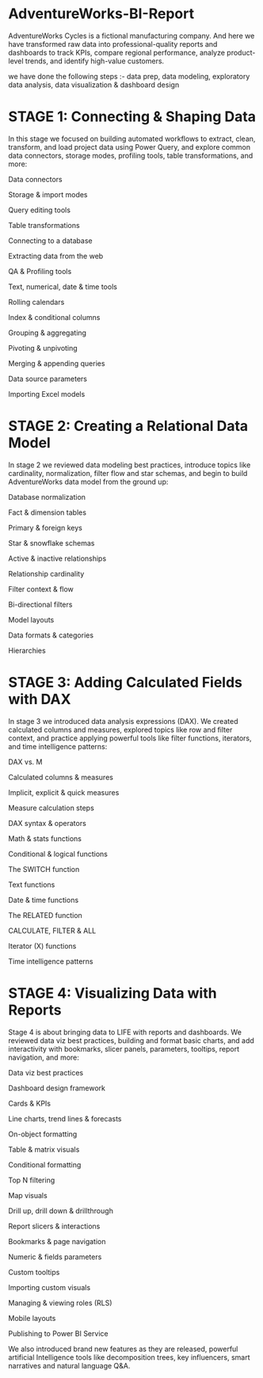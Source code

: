 # AdventureWorks-BI-Report

AdventureWorks Cycles is a fictional manufacturing company. And here we have transformed raw data into professional-quality reports and dashboards to track KPIs, compare regional performance, analyze product-level trends, and identify high-value customers.

we have done the following steps :- 
data prep, data modeling, exploratory data analysis, data visualization & dashboard design

# STAGE 1: Connecting & Shaping Data

In this stage we focused on building automated workflows to extract, clean, transform, and load project data using Power Query, and explore common data connectors, storage modes, profiling tools, table transformations, and more:



Data connectors

Storage & import modes

Query editing tools

Table transformations

Connecting to a database

Extracting data from the web

QA & Profiling tools

Text, numerical, date & time tools

Rolling calendars

Index & conditional columns

Grouping & aggregating

Pivoting & unpivoting

Merging & appending queries

Data source parameters

Importing Excel models



# STAGE 2: Creating a Relational Data Model

In stage 2 we reviewed data modeling best practices, introduce topics like cardinality, normalization, filter flow and star schemas, and begin to build AdventureWorks data model from the ground up:



Database normalization

Fact & dimension tables

Primary & foreign keys

Star & snowflake schemas

Active & inactive relationships

Relationship cardinality

Filter context & flow

Bi-directional filters

Model layouts

Data formats & categories

Hierarchies



# STAGE 3: Adding Calculated Fields with DAX

In stage 3 we introduced data analysis expressions (DAX). We created calculated columns and measures, explored topics like row and filter context, and practice applying powerful tools like filter functions, iterators, and time intelligence patterns:



DAX vs. M

Calculated columns & measures

Implicit, explicit & quick measures

Measure calculation steps

DAX syntax & operators

Math & stats functions

Conditional & logical functions

The SWITCH function

Text functions

Date & time functions

The RELATED function

CALCULATE, FILTER & ALL

Iterator (X) functions

Time intelligence patterns



# STAGE 4: Visualizing Data with Reports

Stage 4 is about bringing data to LIFE with reports and dashboards. We reviewed data viz best practices, building and format basic charts, and add interactivity with bookmarks, slicer panels, parameters, tooltips, report navigation, and more:



Data viz best practices

Dashboard design framework

Cards & KPIs

Line charts, trend lines & forecasts

On-object formatting

Table & matrix visuals

Conditional formatting

Top N filtering

Map visuals

Drill up, drill down & drillthrough

Report slicers & interactions

Bookmarks & page navigation

Numeric & fields parameters

Custom tooltips

Importing custom visuals

Managing & viewing roles (RLS)

Mobile layouts

Publishing to Power BI Service




We also introduced brand new features as they are released, powerful artificial Intelligence tools like decomposition trees, key influencers, smart narratives and natural language Q&A.
